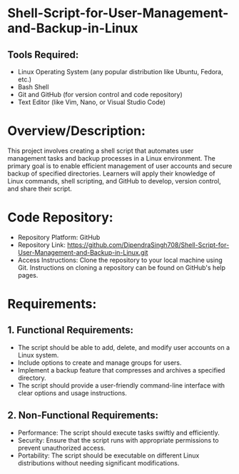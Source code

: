 # Shell-Script-for-User-Management-and-Backup-in-Linux

## Tools Required:
- Linux Operating System (any popular distribution like Ubuntu, Fedora,
etc.)
- Bash Shell
- Git and GitHub (for version control and code repository)
- Text Editor (like Vim, Nano, or Visual Studio Code)
  
# Overview/Description:

This project involves creating a shell script that automates user
management tasks and backup processes in a Linux environment. The primary goal is to enable efficient
management of user
accounts and secure backup of specified directories. Learners will apply
their knowledge of Linux
commands, shell scripting, and GitHub to develop, version control, and
share their script.

# Code Repository:

- Repository Platform: GitHub
- Repository Link: https://github.com/DipendraSingh708/Shell-Script-for-User-Management-and-Backup-in-Linux.git
- Access Instructions: Clone the repository to your local machine using Git. Instructions on cloning a repository can be found on GitHub's help pages.

# Requirements:

## 1. Functional Requirements:

 - The script should be able to add, delete, and modify user accounts on a Linux system.
 - Include options to create and manage groups for users.
 - Implement a backup feature that compresses and archives a specified directory.
 - The script should provide a user-friendly command-line interface with clear options and usage instructions.
## 2. Non-Functional Requirements:
- Performance: The script should execute tasks swiftly and efficiently.
- Security: Ensure that the script runs with appropriate permissions to prevent unauthorized access.
- Portability: The script should be executable on different Linux distributions without needing significant modifications.
